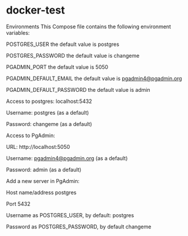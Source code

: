 # docker-test

Environments
This Compose file contains the following environment variables:

POSTGRES_USER the default value is postgres

POSTGRES_PASSWORD the default value is changeme

PGADMIN_PORT the default value is 5050

PGADMIN_DEFAULT_EMAIL the default value is pgadmin4@pgadmin.org

PGADMIN_DEFAULT_PASSWORD the default value is admin

Access to postgres:
localhost:5432

Username: postgres (as a default)

Password: changeme (as a default)

Access to PgAdmin:

URL: http://localhost:5050

Username: pgadmin4@pgadmin.org (as a default)

Password: admin (as a default)

Add a new server in PgAdmin:

Host name/address postgres

Port 5432

Username as POSTGRES_USER, by default: postgres

Password as POSTGRES_PASSWORD, by default changeme
